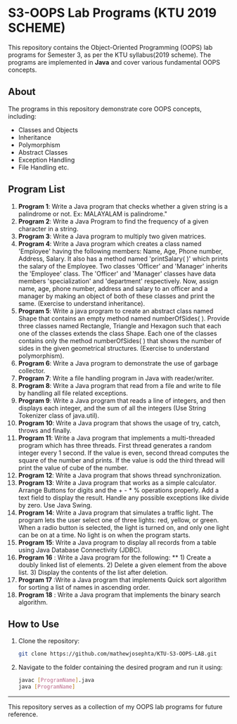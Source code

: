 # S3-OOPS Lab Programs (KTU 2019 SCHEME)

This repository contains the Object-Oriented Programming (OOPS) lab programs for Semester 3, as per the KTU syllabus(2019 scheme). The programs are implemented in **Java** and cover various fundamental OOPS concepts.

## About
The programs in this repository demonstrate core OOPS concepts, including:
- Classes and Objects
- Inheritance
- Polymorphism
- Abstract Classes
- Exception Handling
- File Handling etc.

## Program List
1. **Program 1**: Write a Java program that checks whether a given string is a palindrome or not. Ex: MALAYALAM is palindrome."
2. **Program 2**: Write a Java Program to find the frequency of a given character in a string.
3. **Program 3**: Write a Java program to multiply two given matrices.
4. **Program 4**: Write a Java program which creates a class named 'Employee' having the following members: Name, Age, Phone number, Address, Salary. It also has a method 
                  named 'printSalary( )' which prints the salary of the Employee. Two classes 'Officer' and 'Manager' inherits the 'Employee' class. The 'Officer' and 
                 'Manager' classes have data members 'specialization' and 'department' respectively. Now, assign name, age, phone number, address and salary to an officer 
                  and a manager by making an object of both of these classes and print the same. (Exercise to understand inheritance).
5. **Program 5**: Write a java program to create an abstract class named Shape that contains an empty method named numberOfSides( ). Provide three classes named Rectangle, 
                  Triangle and Hexagon such that each one of the classes extends the class Shape. Each one of the classes contains only the method numberOfSides( ) that 
                  shows the number of sides in the given geometrical structures. (Exercise to understand polymorphism).
6. **Program 6**: Write a Java program to demonstrate the use of garbage collector.
7. **Program 7**: Write a file handling program in Java with reader/writer.
8. **Program 8**: Write a Java program that read from a file and write to file by handling all file related exceptions.
9. **Program 9**: Write a Java program that reads a line of integers, and then displays each integer, and the sum of all the integers (Use String Tokenizer class of 
                  java.util).
10. **Program 10**: Write a Java program that shows the usage of try, catch, throws and finally.
11. **Program 11**: Write a Java program that implements a multi-threaded program which has three threads. First thread generates a random integer every 1 second. If the 
                    value is even, second thread computes the square of the number and prints. If the value is odd the third thread will print the value of cube of the 
                    number.
12. **Program 12**: Write a Java program that shows thread synchronization.
13. **Program 13**: Write a Java program that works as a simple calculator. Arrange Buttons for digits and the + - * % operations properly. Add a text field to display the 
                    result. Handle any possible exceptions like divide by zero. Use Java Swing.
14.  **Program 14**: Write a Java program that simulates a traffic light. The program lets the user select one of three lights: red, yellow, or green. 
                     When a radio button is selected, the light is turned on, and only one light can be on at a time. No light is on when the program 
                     starts.
15.   **Program 15**: Write a Java program to display all records from a table using Java Database Connectivity (JDBC).
16.   **Program 16** : Write a Java program for the following: **
                             1) Create a doubly linked list of elements.
                             2) Delete a given element from the above list.
                             3) Display the contents of the list after deletion.
17.   **Program 17** :Write a Java program that implements Quick sort algorithm for sorting a list of names in ascending order.
18.   **Program 18** : Write a Java program that implements the binary search algorithm.


## How to Use
1. Clone the repository:
    ```bash
    git clone https://github.com/mathewjosephta/KTU-S3-OOPS-LAB.git
    ```
2. Navigate to the folder containing the desired program and run it using:
    ```bash
    javac [ProgramName].java
    java [ProgramName]
    ```

---

This repository serves as a collection of my OOPS lab programs for future reference.



